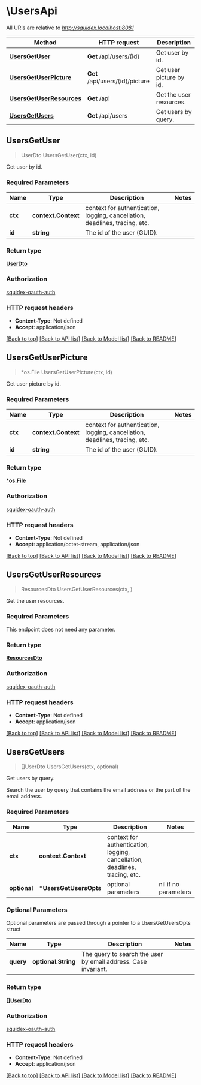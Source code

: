# \UsersApi

All URIs are relative to *http://squidex.localhost:8081*

Method | HTTP request | Description
------------- | ------------- | -------------
[**UsersGetUser**](UsersApi.md#UsersGetUser) | **Get** /api/users/{id} | Get user by id.
[**UsersGetUserPicture**](UsersApi.md#UsersGetUserPicture) | **Get** /api/users/{id}/picture | Get user picture by id.
[**UsersGetUserResources**](UsersApi.md#UsersGetUserResources) | **Get** /api | Get the user resources.
[**UsersGetUsers**](UsersApi.md#UsersGetUsers) | **Get** /api/users | Get users by query.



## UsersGetUser

> UserDto UsersGetUser(ctx, id)

Get user by id.

### Required Parameters


Name | Type | Description  | Notes
------------- | ------------- | ------------- | -------------
**ctx** | **context.Context** | context for authentication, logging, cancellation, deadlines, tracing, etc.
**id** | **string**| The id of the user (GUID). | 

### Return type

[**UserDto**](UserDto.md)

### Authorization

[squidex-oauth-auth](../README.md#squidex-oauth-auth)

### HTTP request headers

- **Content-Type**: Not defined
- **Accept**: application/json

[[Back to top]](#) [[Back to API list]](../README.md#documentation-for-api-endpoints)
[[Back to Model list]](../README.md#documentation-for-models)
[[Back to README]](../README.md)


## UsersGetUserPicture

> *os.File UsersGetUserPicture(ctx, id)

Get user picture by id.

### Required Parameters


Name | Type | Description  | Notes
------------- | ------------- | ------------- | -------------
**ctx** | **context.Context** | context for authentication, logging, cancellation, deadlines, tracing, etc.
**id** | **string**| The id of the user (GUID). | 

### Return type

[***os.File**](*os.File.md)

### Authorization

[squidex-oauth-auth](../README.md#squidex-oauth-auth)

### HTTP request headers

- **Content-Type**: Not defined
- **Accept**: application/octet-stream, application/json

[[Back to top]](#) [[Back to API list]](../README.md#documentation-for-api-endpoints)
[[Back to Model list]](../README.md#documentation-for-models)
[[Back to README]](../README.md)


## UsersGetUserResources

> ResourcesDto UsersGetUserResources(ctx, )

Get the user resources.

### Required Parameters

This endpoint does not need any parameter.

### Return type

[**ResourcesDto**](ResourcesDto.md)

### Authorization

[squidex-oauth-auth](../README.md#squidex-oauth-auth)

### HTTP request headers

- **Content-Type**: Not defined
- **Accept**: application/json

[[Back to top]](#) [[Back to API list]](../README.md#documentation-for-api-endpoints)
[[Back to Model list]](../README.md#documentation-for-models)
[[Back to README]](../README.md)


## UsersGetUsers

> []UserDto UsersGetUsers(ctx, optional)

Get users by query.

Search the user by query that contains the email address or the part of the email address.

### Required Parameters


Name | Type | Description  | Notes
------------- | ------------- | ------------- | -------------
**ctx** | **context.Context** | context for authentication, logging, cancellation, deadlines, tracing, etc.
 **optional** | ***UsersGetUsersOpts** | optional parameters | nil if no parameters

### Optional Parameters

Optional parameters are passed through a pointer to a UsersGetUsersOpts struct


Name | Type | Description  | Notes
------------- | ------------- | ------------- | -------------
 **query** | **optional.String**| The query to search the user by email address. Case invariant. | 

### Return type

[**[]UserDto**](UserDto.md)

### Authorization

[squidex-oauth-auth](../README.md#squidex-oauth-auth)

### HTTP request headers

- **Content-Type**: Not defined
- **Accept**: application/json

[[Back to top]](#) [[Back to API list]](../README.md#documentation-for-api-endpoints)
[[Back to Model list]](../README.md#documentation-for-models)
[[Back to README]](../README.md)

